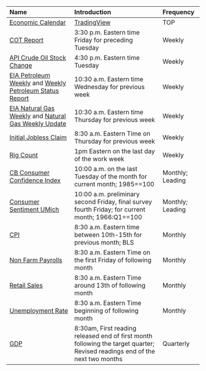 | Name | Introduction | Frequency|
| :--- | :--- | :--- |
| [Economic Calendar](https://tradingeconomics.com/calendar) | [TradingView](https://www.tradingview.com/markets/currencies/economic-calendar/) | TOP | 
| [COT Report](https://www.tradingster.com/cot) |  3:30 p.m. Eastern time Friday for preceding Tuesday | Weekly | 
| [API Crude Oil Stock Change](https://tradingeconomics.com/united-states/api-crude-oil-stock-change) |  4:30 p.m. Eastern time Tuesday | Weekly | 
| [EIA Petroleum Weekly](https://www.eia.gov/petroleum/weekly/) and [Weekly Petroleum Status Report](https://www.eia.gov/petroleum/supply/weekly/)|  10:30 a.m. Eastern time Wednesday for previous week | Weekly | 
| [EIA Natural Gas Weekly](https://ir.eia.gov/ngs/ngs.html) and [Natural Gas Weekly Update](https://www.eia.gov/naturalgas/weekly/)|  10:30 a.m. Eastern time Thursday for previous week | Weekly | 
| [Initial Jobless Claim](https://tradingeconomics.com/united-states/jobless-claims)| 8:30 a.m. Eastern Time on Thursday for previous week | Weekly | 
| [Rig Count](https://rigcount.bakerhughes.com/)| 1pm Eastern on the last day of the work week | Weekly |
| [CB Consumer Confidence Index](https://www.conference-board.org/topics/consumer-confidence) | 10:00 a.m. on the last Tuesday of the month for current month; 1985==100 | Monthly; Leading | 
| [Consumer Sentiment UMich](https://tradingeconomics.com/united-states/consumer-confidence) | 10:00 a.m. preliminary second Friday, final survey fourth Friday; for current month; 1966:Q1==100 | Monthly; Leading | 
| [CPI](https://tradingeconomics.com/united-states/inflation-cpi) |  8:30 a.m. Eastern time between 10th-15th for previous month; BLS | Monthly | 
| [Non Farm Payrolls](https://tradingeconomics.com/united-states/non-farm-payrolls)| 8:30 a.m. Eastern Time on the first Friday of following month | Monthly |
| [Retail Sales](https://tradingeconomics.com/united-states/retail-sales)| 8:30 a.m. Eastern Time around 13th of following month | Monthly |
| [Unemployment Rate](https://tradingeconomics.com/united-states/unemployment-rate)| 8:30 a.m. Eastern Time beginning of following month | Monthly |
| [GDP](https://tradingeconomics.com/united-states/gdp-growth)|   8:30am, First reading released end of first month following the target quarter; Revised readings end of the next two months | Quarterly | 